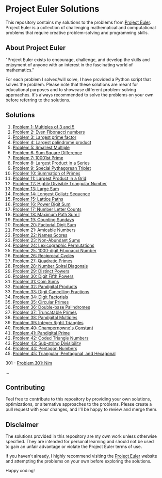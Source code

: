 # Project Euler Solutions

This repository contains my solutions to the problems from [Project Euler](https://projecteuler.net/). Project Euler is a collection of challenging mathematical and computational problems that require creative problem-solving and programming skills.

## About Project Euler

"Project Euler exists to encourage, challenge, and develop the skills and enjoyment of anyone with an interest in the fascinating world of mathematics."

For each problem I solved/will solve, I have provided a Python script that solves the problem. Please note that these solutions are meant for educational purposes and to showcase different problem-solving approaches. It's always recommended to solve the problems on your own before referring to the solutions.

## Solutions

1. [Problem 1: Multiples of 3 and 5](./scripts/p001.py)
2. [Problem 2: Even Fibonacci numbers](./scripts/p002.py)
3. [Problem 3: Largest prime factor](./scripts/p003.py)
4. [Problem 4: Largest palindrome product](./scripts/p004.py)
5. [Problem 5: Smallest Multiple](./scripts/p005.py)
6. [Problem 6: Sum Square Difference](./scripts/p006.py)
7. [Problem 7: 10001st Prime](./scripts/p007.py)
8. [Problem 8: Largest Product in a Series](./scripts/p008.py)
9. [Problem 9: Special Pythagorean Triplet](./scripts/p009.py)
10. [Problem 10: Summation of Primes](./scripts/p010.py)
11. [Problem 11: Largest Product in a Grid](./scripts/p011.py)
12. [Problem 12: Highly Divisible Triangular Number](./scripts/p012.py)
13. [Problem 13: Large Sum](./scripts/p013.py)
14. [Problem 14: Longest Collatz Sequence](./scripts/p014.py)
15. [Problem 15: Lattice Paths](./scripts/p015.py)
16. [Problem 16: Power Digit Sum](./scripts/p016.py)
17. [Problem 17: Number Letter Counts](./scripts/p017.py)
18. [Problem 18: Maximum Path Sum I](./scripts/p018.py)
19. [Problem 19: Counting Sundays](./scripts/p019.py)
20. [Problem 20: Factorial Digit Sum](./scripts/p020.py)
21. [Problem 21: Amicable Numbers](./scripts/p021.py)
22. [Problem 22: Names Scores](./scripts/p022.py)
23. [Problem 23: Non-Abundant Sums](./scripts/p023.py)
24. [Problem 24: Lexicographic Permutations](./scripts/p024.py)
25. [Problem 25: 1000-digit Fibonacci Number](./scripts/p025.py)
26. [Problem 26: Reciprocal Cycles](./scripts/p026.py)
27. [Problem 27: Quadratic Primes](./scripts/p027.py)
28. [Problem 28: Number Spiral Diagonals](./scripts/p028.py)
29. [Problem 29: Distinct Powers](./scripts/p029.py)
30. [Problem 30: Digit Fifth Powers](./scripts/p030.py)
31. [Problem 31: Coin Sums](./scripts/p031.py)
32. [Problem 32: Pandigital Products](./scripts/p032.py)
33. [Problem 33: Digit Cancelling Fractions](./scripts/p033.py)
34. [Problem 34: Digit Factorials](./scripts/p034.py)
35. [Problem 35: Circular Primes](./scripts/p035.py)
36. [Problem 36: Double-base Palindromes](./scripts/p036.py)
37. [Problem 37: Truncatable Primes](./scripts/p037.py)
38. [Problem 38: Pandigital Multiples](./scripts/p038.py)
39. [Problem 39: Integer Right Triangles](./scripts/p039.py)
40. [Problem 40: Champernowne's Constant](./scripts/p040.py)
41. [Problem 41: Pandigital Prime](./scripts/p041.py)
42. [Problem 42: Coded Triangle Numbers](./scripts/p042.py)
43. [Problem 43: Sub-string Divisibility](./scripts/p043.py)
44. [Problem 44: Pentagon Numbers](./scripts/p044.py)
45. [Problem 45: Triangular, Pentagonal, and Hexagonal](./scripts/p045.py)

301 -  [Problem 301: Nim](./scripts/p301.py)

...

## Contributing

Feel free to contribute to this repository by providing your own solutions, optimizations, or alternative approaches to the problems. Please create a pull request with your changes, and I'll be happy to review and merge them.

## Disclaimer

The solutions provided in this repository are my own work unless otherwise specified. They are intended for personal learning and should not be used to gain an unfair advantage or violate the Project Euler terms of use.

If you haven't already, I highly recommend visiting the [Project Euler](https://projecteuler.net/) website and attempting the problems on your own before exploring the solutions.

Happy coding!
